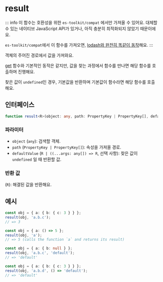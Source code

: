 # result

::: info
이 함수는 호환성을 위한 `es-toolkit/compat` 에서만 가져올 수 있어요. 대체할 수 있는 네이티브 JavaScript API가 있거나, 아직 충분히 최적화되지 않았기 때문이에요.

`es-toolkit/compat`에서 이 함수를 가져오면, [lodash와 완전히 똑같이 동작](../../../compatibility.md)해요.
:::

객체의 주어진 경로에서 값을 가져와요.

[get](./get.md) 함수와 기본적인 동작은 같지만, 값을 찾는 과정에서 함수를 만나면 해당 함수를 호출하며 진행해요.

찾은 값이 `undefined`인 경우, 기본값을 반환하며 기본값이 함수라면 해당 함수를 호출해요.

## 인터페이스

```typescript
function result<R>(object: any, path: PropertyKey | PropertyKey[], defaultValue?: R | ((...args: any[]) => R)): R;
```

### 파라미터

- `object` (`any`): 검색할 객체.
- `path` (`PropertyKey | PropertyKey[]`): 속성을 가져올 경로.
- `defaultValue` (`R | ((...args: any[]) => R`, 선택 사항): 찾은 값이 `undefined` 일 때 반환할 값.

### 반환 값

(`R`): 해결된 값을 반환해요.

## 예시

```typescript
const obj = { a: { b: { c: 3 } } };
result(obj, 'a.b.c');
// => 3

const obj = { a: () => 5 };
result(obj, 'a');
// => 5 (calls the function `a` and returns its result)

const obj = { a: { b: null } };
result(obj, 'a.b.c', 'default');
// => 'default'

const obj = { a: { b: { c: 3 } } };
result(obj, 'a.b.d', () => 'default');
// => 'default'
```
